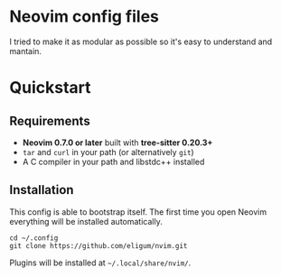 # Neovim config files

I tried to make it as modular as possible so it's easy to understand and mantain.

# Quickstart

## Requirements

- **Neovim 0.7.0 or later** built with **tree-sitter 0.20.3+**
- `tar` and `curl` in your path (or alternatively `git`)
- A C compiler in your path and libstdc++ installed

## Installation

This config is able to bootstrap itself. The first time you open Neovim everything
will be installed automatically.

```shell
cd ~/.config
git clone https://github.com/eligum/nvim.git
```

Plugins will be installed at `~/.local/share/nvim/`.
